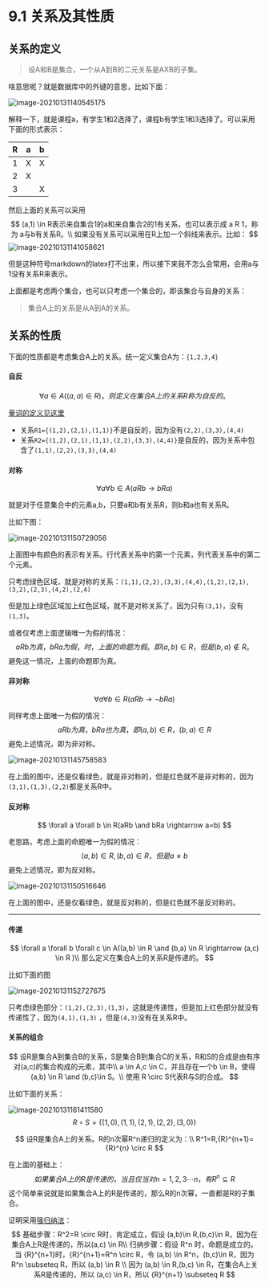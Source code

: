 # 9.1 关系及其性质

## 关系的定义

> 设A和B是集合，一个从A到B的二元关系是AXB的子集。

啥意思呢？就是数据库中的外键的意思，比如下面：

![image-20210131140545175](https://tva1.sinaimg.cn/large/008eGmZEgy1gn6uepz99nj30de07baa4.jpg)

解释一下，就是课程a，有学生1和2选择了，课程b有学生1和3选择了。可以采用下面的形式表示：

| R    | a    | b    |
| ---- | ---- | ---- |
| 1    | X    | X    |
| 2    | X    |      |
| 3    |      | X    |

然后上面的关系可以采用
$$
(a,1) \in R表示来自集合1的a和来自集合2的1有关系，也可以表示成 a R 1，称为 a与b有关系R。\\
如果没有关系可以采用在R上加一个斜线来表示。比如：
$$
![image-20210131141058621](https://tva1.sinaimg.cn/large/008eGmZEgy1gn6uk5ygzoj304802eglf.jpg)

但是这种符号markdown的latex打不出来，所以接下来我不怎么会常用，会用a与1没有关系R来表示。

上面都是考虑两个集合，也可以只考虑一个集合的，即该集合与自身的关系：

> 集合A上的关系是从A到A的关系。

## 关系的性质

下面的性质都是考虑集合A上的关系。统一定义集合A为：`{1,2,3,4}`

#### 自反

$$
\forall a \in A((a,a) \in R)，则定义在集合A上的关系R称为自反的。
$$

[量词的定义见这里](https://blog.csdn.net/YQXLLWY/article/details/111086941)

- 关系`R1={(1,2),(2,1),(1,1)}`不是自反的，因为没有`(2,2),(3,3),(4,4)`
- 关系`R2={(1,2),(2,1),(1,1),(2,2),(3,3),(4,4)}`是自反的，因为关系中包含了`(1,1),(2,2),(3,3),(4,4)`

#### 对称

$$
\forall a \forall b \in A (aRb\rightarrow bRa)
$$

就是对于任意集合中的元素a,b，只要a和b有关系R，则b和a也有关系R。

比如下图：

![image-20210131150729056](https://tva1.sinaimg.cn/large/008eGmZEgy1gn6w6y2ghoj309008st8p.jpg)

上面图中有颜色的表示有关系。行代表关系中的第一个元素，列代表关系中的第二个元素。

只考虑绿色区域，就是对称的关系：`(1,1),(2,2),(3,3),(4,4),(1,2),(2,1),(3,2),(2,3),(4,2),(2,4)`

但是加上绿色区域加上红色区域，就不是对称关系了，因为只有`(3,1)`，没有`(1,3)`。

或者仅考虑上面逻辑唯一为假的情况：
$$
aRb为真，bRa为假，时，上面的命题为假。即(a,b) \in R，但是(b,a) \notin R。
$$
避免这一情况，上面的命题即为真。

#### 非对称

$$
\forall a \forall b \in R(aRb \rightarrow \neg bRa)
$$

同样考虑上面唯一为假的情况：
$$
aRb为真，bRa也为真，即(a,b) \in R，(b,a) \in R
$$
避免上述情况，即为非对称。

![image-20210131145758583](https://tva1.sinaimg.cn/large/008eGmZEgy1gn6vx1porxj309108ot8p.jpg)

在上面的图中，还是仅看绿色，就是非对称的，但是红色就不是非对称的，因为`(3,1),(1,3),(2,2)`都是关系R中。

#### 反对称

$$
\forall a \forall b \in R(aRb \and bRa \rightarrow a=b)
$$

老思路，考虑上面的命题唯一为假的情况：
$$
(a,b) \in R,(b,a) \in R，但是a \neq b
$$
避免上述情况，即为反对称。

![image-20210131150516646](https://tva1.sinaimg.cn/large/008eGmZEgy1gn6w4o4jowj308o08it8p.jpg)

在上面的图中，还是仅看绿色，就是反对称的，但是红色就不是反对称的。

---------

#### 传递

$$
\forall a \forall b \forall c \in A((a,b) \in R \and (b,a) \in R \rightarrow (a,c) \in R )\\
那么定义在集合A上的关系R是传递的。
$$

比如下面的图

![image-20210131152727675](https://tva1.sinaimg.cn/large/008eGmZEgy1gn6wrrojnqj308t08xdfu.jpg)

只考虑绿色部分：`(1,2),(2,3),(1,3)`，这就是传递性，但是加上红色部分就没有传递性了，因为`(4,1),(1,3)` ，但是`(4,3)`没有在关系R中。

#### 关系的组合

$$
设R是集合A到集合B的关系，S是集合B到集合C的关系，R和S的合成是由有序对(a,c)的集合构成的元素，其中\\
a \in A,c \in C，并且存在一个b \in B，使得 (a,b) \in R \and (b,c)\in S。\\
使用 R \circ S代表R与S的合成。
$$



比如下面的关系：

![image-20210131161411580](https://tva1.sinaimg.cn/large/008eGmZEgy1gn6y4edgtgj30dw0fp3z6.jpg)
$$
R \circ S=\{(1,0),(1,1),(2,1),(2,2),(3,0)\}
$$

$$
设R是集合A上的关系。R的n次幂R^n递归的定义为：\\
R^1=R,{R}^{n+1}={R}^{n} \circ R
$$

在上面的基础上：
$$
如果集合A上的R是传递的，当且仅当对 n=1,2,3 \cdots n，有 R^n \subseteq R
$$
这个简单来说就是如果集合A上的R是传递的，那么R的n次幂，一直都是R的子集合。

证明采用[强归纳法](https://blog.csdn.net/YQXLLWY/article/details/112106627)：
$$
基础步骤：R^2=R \circ R时，肯定成立，假设 (a,b)\in R,(b,c)\in R，因为在集合A上R是传递的，所以(a,c) \in R\\
归纳步骤：假设 R^n 时，命题是成立的。当 {R}^{n+1}时，{R}^{n+1}=R^n \circ R，令 (a,b) \in R^n，(b,c)\in R，因为 R^n \subseteq R，所以 (a,b) \in R \\
因为 (a,b) \in R,(b,c) \in R，在集合A上关系R是传递的，所以 (a,c) \in R，所以 {R}^{n+1} \subseteq R
$$

